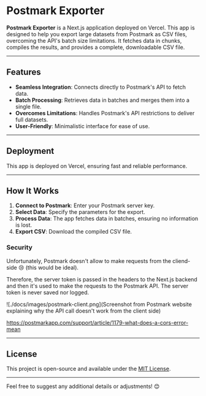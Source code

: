 # Postmark Exporter

**Postmark Exporter** is a Next.js application deployed on Vercel. This app is designed to help you export large datasets from Postmark as CSV files, overcoming the API's batch size limitations. It fetches data in chunks, compiles the results, and provides a complete, downloadable CSV file.

---

## Features

- **Seamless Integration**: Connects directly to Postmark's API to fetch data.
- **Batch Processing**: Retrieves data in batches and merges them into a single file.
- **Overcomes Limitations**: Handles Postmark's API restrictions to deliver full datasets.
- **User-Friendly**: Minimalistic interface for ease of use.

---

## Deployment

This app is deployed on Vercel, ensuring fast and reliable performance.

---

## How It Works

1. **Connect to Postmark**: Enter your Postmark server key.
2. **Select Data**: Specify the parameters for the export.
3. **Process Data**: The app fetches data in batches, ensuring no information is lost.
4. **Export CSV**: Download the compiled CSV file.

### Security

Unfortunately, Postmark doesn't allow to make requests from the cliend-side 😢 (this would be ideal).

Therefore, the server token is passed in the headers to the Next.js backend and then it's used to make the requests to the Postmark API. The server token is never saved nor logged.

![./docs/images/postmark-client.png](Screenshot from Postmark website explaining why the API call doesn't work from the client side)

https://postmarkapp.com/support/article/1179-what-does-a-cors-error-mean

---

## License

This project is open-source and available under the [MIT License](LICENSE).

---

Feel free to suggest any additional details or adjustments! 😊
